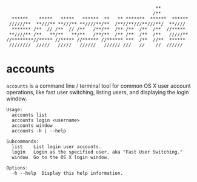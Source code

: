 ```
                                                       **
                                                      /**
  ******    *****   *****   ******  **   ** *******  ******  ******
 //////**  **///** **///** **////**/**  /**//**///**///**/  **////
  ******* /**  // /**  // /**   /**/**  /** /**  /**  /**  //*****
 **////** /**   **/**   **/**   /**/**  /** /**  /**  /**   /////**
//********//***** //***** //****** //****** ***  /**  //**  ******
 ////////  /////   /////   //////   ////// ///   //    //  //////
```

# accounts

`accounts` is a command line / terminal tool for common OS X user account
operations, like fast user switching, listing users, and displaying the
login window.

```
Usage:
  accounts list
  accounts login <username>
  accounts window
  accounts -h | --help

Subcommands:
  list    List login user accounts.
  login   Login as the specified user, aka "Fast User Switching."
  window  Go to the OS X login window.

Options:
  -h --help  Display this help information.
```
